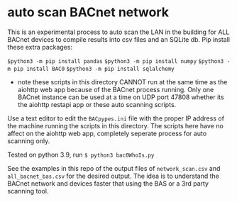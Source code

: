 # auto scan BACnet network


This is an experimental process to auto scan the LAN in the building for ALL BACnet devices to compile results into csv files and an SQLite db. Pip install these extra packages:

`$python3 -m pip install pandas`
`$python3 -m pip install numpy`
`$python3 -m pip install BAC0`
`$python3 -m pip install sqlalchemy`

* note these scripts in this directory CANNOT run at the same time as the aiohttp web app because of the BACnet process running. Only one BACnet instance can be used at a time on UDP port 47808 whether its the aiohttp restapi app or these auto scanning scripts.

Use a text editor to edit the `BACpypes.ini` file with the proper IP address of the machine running the scripts in this directory. The scripts here have no affect on the aiohttp web app, completely seperate process for auto scanning only.

Tested on python 3.9, run `$ python3 bac0WhoIs.py`



See the examples in this repo of the output files of `network_scan.csv` and `all_bacnet_bas.csv` for the desired output. The idea is to understand the BACnet network and devices faster that using the BAS or a 3rd party scanning tool.